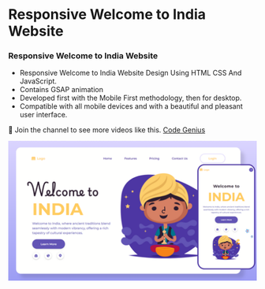 # Responsive Welcome to India Website
### Responsive Welcome to India Website

- Responsive Welcome to India Website Design Using HTML CSS And JavaScript.
- Contains GSAP animation
- Developed first with the Mobile First methodology, then for desktop.
- Compatible with all mobile devices and with a beautiful and pleasant user interface.

💙 Join the channel to see more videos like this. [Code Genius](https://www.youtube.com/@codegenius02)

![preview img](/Preview.png)
